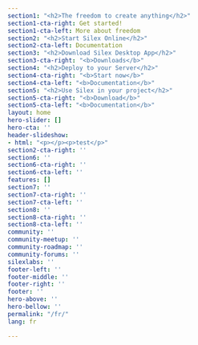 ```yaml
---
section1: "<h2>The freedom to create anything</h2>"
section1-cta-right: Get started!
section1-cta-left: More about freedom
section2: "<h2>Start Silex Online</h2>"
section2-cta-left: Documentation
section3: "<h2>Download Silex Desktop App</h2>"
section3-cta-right: "<b>Downloads</b>"
section4: "<h2>Deploy to your Server</h2>"
section4-cta-right: "<b>Start now</b>"
section4-cta-left: "<b>Documentation</b>"
section5: "<h2>Use Silex in your project</h2>"
section5-cta-right: "<b>Download</b>"
section5-cta-left: "<b>Documentation</b>"
layout: home
hero-slider: []
hero-cta: ''
header-slideshow:
- html: "<p></p><p>test</p>"
section2-cta-right: ''
section6: ''
section6-cta-right: ''
section6-cta-left: ''
features: []
section7: ''
section7-cta-right: ''
section7-cta-left: ''
section8: ''
section8-cta-right: ''
section8-cta-left: ''
community: ''
community-meetup: ''
community-roadmap: ''
community-forums: ''
silexlabs: ''
footer-left: ''
footer-middle: ''
footer-right: ''
footer: ''
hero-above: ''
hero-bellow: ''
permalink: "/fr/"
lang: fr

---
```


